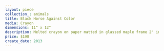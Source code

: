 ```yaml
---
layout: piece
collection_: animals
title: Black Horse Against Color
media: Crayon
dimensions: 11" x 12"
description: Melted crayon on paper matted in glassed maple frame 2" in depth.
price: $190
create_date: 2013
---
```

